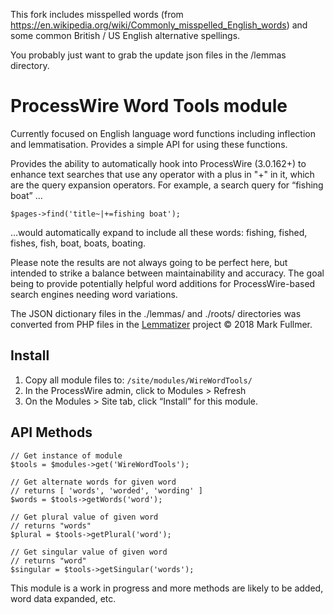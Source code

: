 This fork includes misspelled words (from https://en.wikipedia.org/wiki/Commonly_misspelled_English_words) and some common British / US English alternative spellings.

You probably just want to grab the update json files in the /lemmas directory.

# ProcessWire Word Tools module 

Currently focused on English language word functions including inflection and 
lemmatisation. Provides a simple API for using these functions. 

Provides the ability to automatically hook into ProcessWire (3.0.162+) to enhance text 
searches that use any operator with a plus in "+" in it, which are the query expansion 
operators. For example, a search query for “fishing boat” …
~~~~~
$pages->find('title~|+=fishing boat');
~~~~~~
…would automatically expand to include all these words: fishing, fished, fishes, fish, 
boat, boats, boating.

Please note the results are not always going to be perfect here, but intended to strike 
a balance between maintainability and accuracy. The goal being to provide potentially 
helpful word additions for ProcessWire-based search engines needing word variations. 

The JSON dictionary files in the ./lemmas/ and ./roots/ directories was 
converted from PHP files in the [Lemmatizer](https://github.com/writecrow/lemmatizer) 
project © 2018 Mark Fullmer.

## Install

1. Copy all module files to: `/site/modules/WireWordTools/`
2. In the ProcessWire admin, click to Modules > Refresh
3. On the Modules > Site tab, click “Install” for this module.

## API Methods
~~~~~
// Get instance of module
$tools = $modules->get('WireWordTools');

// Get alternate words for given word
// returns [ 'words', 'worded', 'wording' ]
$words = $tools->getWords('word'); 

// Get plural value of given word
// returns "words"
$plural = $tools->getPlural('word'); 

// Get singular value of given word
// returns "word"
$singular = $tools->getSingular('words');
~~~~~

This module is a work in progress and more methods are likely to be added,
word data expanded, etc. 

